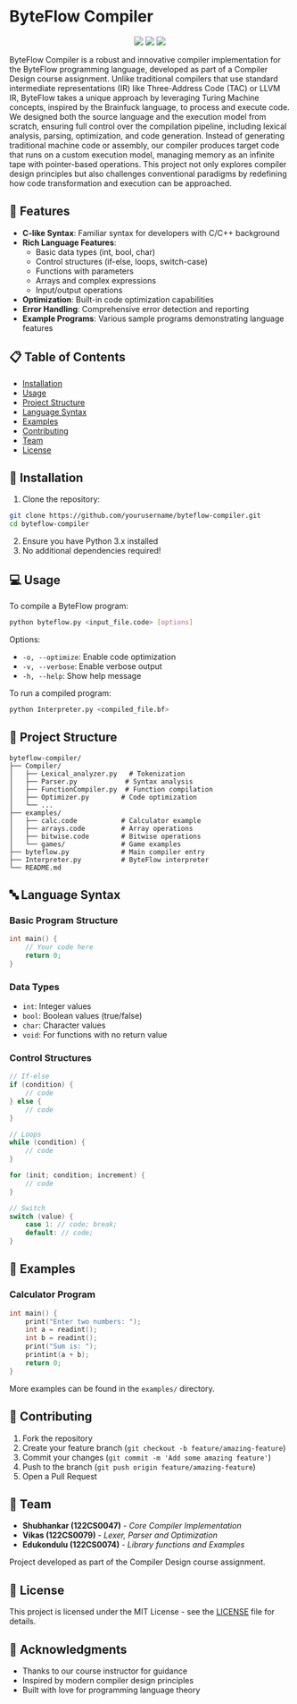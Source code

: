 # ByteFlow Compiler

<div align="center">
  <img src="https://img.shields.io/badge/language-Python-blue.svg">
  <img src="https://img.shields.io/badge/version-1.0.0-green.svg">
  <img src="https://img.shields.io/badge/license-MIT-orange.svg">
</div>

ByteFlow Compiler is a robust and innovative compiler implementation for the ByteFlow programming language, developed as part of a Compiler Design course assignment. Unlike traditional compilers that use standard intermediate representations (IR) like Three-Address Code (TAC) or LLVM IR, ByteFlow takes a unique approach by leveraging Turing Machine concepts, inspired by the Brainfuck language, to process and execute code. We designed both the source language and the execution model from scratch, ensuring full control over the compilation pipeline, including lexical analysis, parsing, optimization, and code generation. Instead of generating traditional machine code or assembly, our compiler produces target code that runs on a custom execution model, managing memory as an infinite tape with pointer-based operations. This project not only explores compiler design principles but also challenges conventional paradigms by redefining how code transformation and execution can be approached.

## 🚀 Features

- **C-like Syntax**: Familiar syntax for developers with C/C++ background
- **Rich Language Features**:
  - Basic data types (int, bool, char)
  - Control structures (if-else, loops, switch-case)
  - Functions with parameters
  - Arrays and complex expressions
  - Input/output operations
- **Optimization**: Built-in code optimization capabilities
- **Error Handling**: Comprehensive error detection and reporting
- **Example Programs**: Various sample programs demonstrating language features

## 📋 Table of Contents

- [Installation](#installation)
- [Usage](#usage)
- [Project Structure](#project-structure)
- [Language Syntax](#language-syntax)
- [Examples](#examples)
- [Contributing](#contributing)
- [Team](#team)
- [License](#license)

## 🔧 Installation

1. Clone the repository:
```bash
git clone https://github.com/yourusername/byteflow-compiler.git
cd byteflow-compiler
```

2. Ensure you have Python 3.x installed
3. No additional dependencies required!

## 💻 Usage

To compile a ByteFlow program:

```bash
python byteflow.py <input_file.code> [options]
```

Options:
- `-o, --optimize`: Enable code optimization
- `-v, --verbose`: Enable verbose output
- `-h, --help`: Show help message

To run a compiled program:
```bash
python Interpreter.py <compiled_file.bf>
```

## 📁 Project Structure

```
byteflow-compiler/
├── Compiler/
│   ├── Lexical_analyzer.py   # Tokenization
│   ├── Parser.py            # Syntax analysis
│   ├── FunctionCompiler.py  # Function compilation
│   ├── Optimizer.py        # Code optimization
│   └── ...
├── examples/
│   ├── calc.code           # Calculator example
│   ├── arrays.code         # Array operations
│   ├── bitwise.code        # Bitwise operations
│   └── games/              # Game examples
├── byteflow.py             # Main compiler entry
├── Interpreter.py          # ByteFlow interpreter
└── README.md
```

## 🔤 Language Syntax

### Basic Program Structure
```c
int main() {
    // Your code here
    return 0;
}
```

### Data Types
- `int`: Integer values
- `bool`: Boolean values (true/false)
- `char`: Character values
- `void`: For functions with no return value

### Control Structures
```c
// If-else
if (condition) {
    // code
} else {
    // code
}

// Loops
while (condition) {
    // code
}

for (init; condition; increment) {
    // code
}

// Switch
switch (value) {
    case 1: // code; break;
    default: // code;
}
```

## 📝 Examples

### Calculator Program
```c
int main() {
    print("Enter two numbers: ");
    int a = readint();
    int b = readint();
    print("Sum is: ");
    printint(a + b);
    return 0;
}
```

More examples can be found in the `examples/` directory.

## 🤝 Contributing

1. Fork the repository
2. Create your feature branch (`git checkout -b feature/amazing-feature`)
3. Commit your changes (`git commit -m 'Add some amazing feature'`)
4. Push to the branch (`git push origin feature/amazing-feature`)
5. Open a Pull Request

## 👥 Team

- **Shubhankar (122CS0047)** - *Core Compiler Implementation*
- **Vikas (122CS0079)** - *Lexer, Parser and Optimization*
- **Edukondulu (122CS0074)** - *Library functions and Examples*

Project developed as part of the Compiler Design course assignment.

## 📄 License

This project is licensed under the MIT License - see the [LICENSE](LICENSE) file for details.

## 🙏 Acknowledgments

- Thanks to our course instructor for guidance
- Inspired by modern compiler design principles
- Built with love for programming language theory
